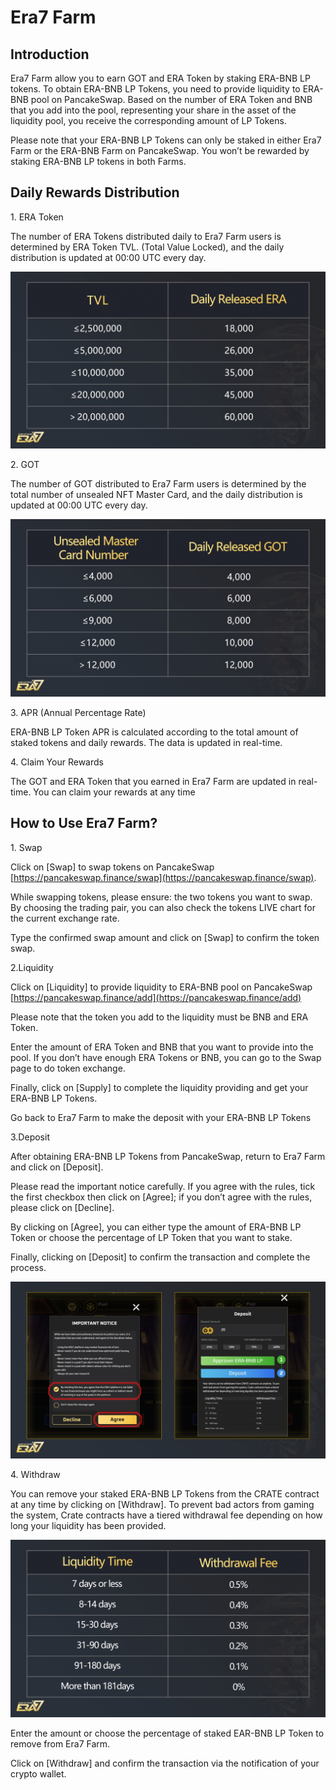# Era7 Farm

## **Introduction**

Era7 Farm allow you to earn GOT and ERA Token by staking ERA-BNB LP tokens. To obtain ERA-BNB LP Tokens, you need to provide liquidity to ERA-BNB pool on PancakeSwap. Based on the number of ERA Token and BNB that you add into the pool, representing your share in the asset of the liquidity pool, you receive the corresponding amount of LP Tokens.

Please note that your ERA-BNB LP Tokens can only be staked in either Era7 Farm or the ERA-BNB Farm on PancakeSwap. You won’t be rewarded by staking ERA-BNB LP tokens in both Farms.

## **Daily Rewards Distribution**

1\.     ERA Token

The number of ERA Tokens distributed daily to Era7 Farm users is determined by ERA Token TVL. (Total Value Locked), and the daily distribution is updated at 00:00 UTC every day.

![](../.gitbook/assets/Farm1.jpg)

2\.     GOT

The number of GOT distributed to Era7 Farm users is determined by the total number of unsealed NFT Master Card, and the daily distribution is updated at 00:00 UTC every day.

![](../.gitbook/assets/Farm2.jpg)

3\. APR (Annual Percentage Rate)

ERA-BNB LP Token APR is calculated according to the total amount of staked tokens and daily rewards. The data is updated in real-time.

4\. Claim Your Rewards

The GOT and ERA Token that you earned in Era7 Farm are updated in real-time. You can claim your rewards at any time

## **How to Use Era7 Farm?**

1\. Swap

Click on \[Swap] to swap tokens on PancakeSwap [https://pancakeswap.finance/swap](https://pancakeswap.finance/swap).

While swapping tokens, please ensure: the two tokens you want to swap. By choosing the trading pair, you can also check the tokens LIVE chart for the current exchange rate.

Type the confirmed swap amount and click on \[Swap] to confirm the token swap.

2.Liquidity

Click on \[Liquidity] to provide liquidity to ERA-BNB pool on PancakeSwap [https://pancakeswap.finance/add](https://pancakeswap.finance/add)

Please note that the token you add to the liquidity must be BNB and ERA Token.

Enter the amount of ERA Token and BNB that you want to provide into the pool. If you don’t have enough ERA Tokens or BNB, you can go to the Swap page to do token exchange.

Finally, click on \[Supply] to complete the liquidity providing and get your ERA-BNB LP Tokens.

Go back to Era7 Farm to make the deposit with your ERA-BNB LP Tokens

3.Deposit

After obtaining ERA-BNB LP Tokens from PancakeSwap, return to Era7 Farm and click on \[Deposit].

Please read the important notice carefully. If you agree with the rules, tick the first checkbox then click on \[Agree]; if you don’t agree with the rules, please click on \[Decline].

By clicking on \[Agree], you can either type the amount of ERA-BNB LP Token or choose the percentage of LP Token that you want to stake.

Finally, clicking on \[Deposit] to confirm the transaction and complete the process.

![](../.gitbook/assets/Deposit.png)

4\. Withdraw

&#x20;You can remove your staked ERA-BNB LP Tokens from the CRATE contract at any time by clicking on \[Withdraw]. To prevent bad actors from gaming the system, Crate contracts have a tiered withdrawal fee depending on how long your liquidity has been provided.

![](../.gitbook/assets/WD.png)

Enter the amount or choose the percentage of staked EAR-BNB LP Token to remove from Era7 Farm.

&#x20;Click on \[Withdraw] and confirm the transaction via the notification of your crypto wallet.
